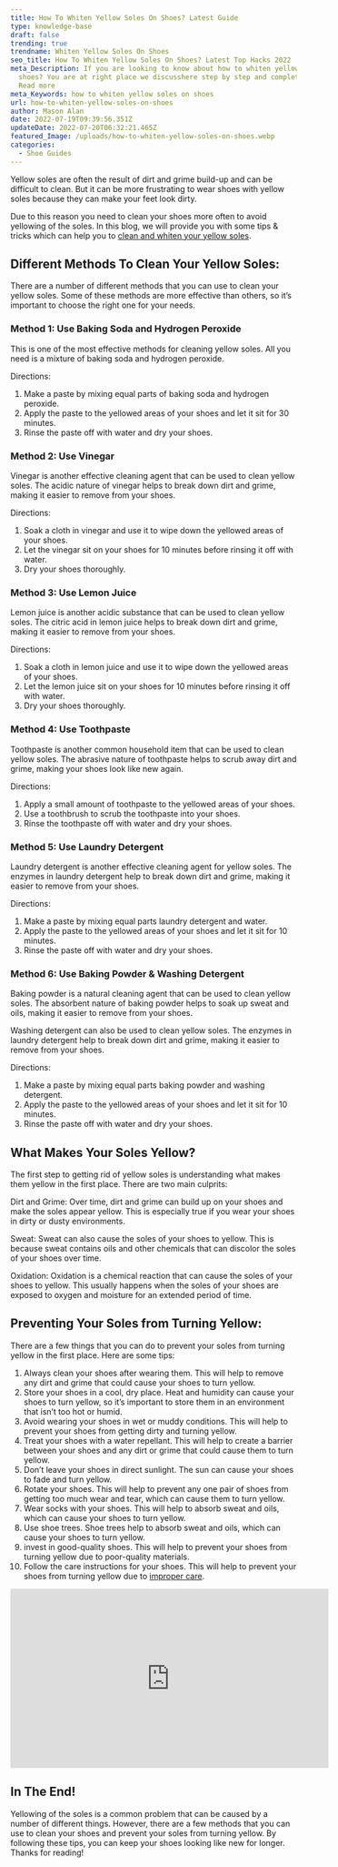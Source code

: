```yaml
---
title: How To Whiten Yellow Soles On Shoes? Latest Guide
type: knowledge-base
draft: false
trending: true
trendname: Whiten Yellow Soles On Shoes
seo_title: How To Whiten Yellow Soles On Shoes? Latest Top Hacks 2022
meta_Description: If you are looking to know about how to whiten yellow soles on
  shoes? You are at right place we discusshere step by step and complete guide.
  Read more
meta_Keywords: how to whiten yellow soles on shoes
url: how-to-whiten-yellow-soles-on-shoes
author: Mason Alan
date: 2022-07-19T09:39:56.351Z
updateDate: 2022-07-20T06:32:21.465Z
featured_Image: /uploads/how-to-whiten-yellow-soles-on-shoes.webp
categories:
  - Shoe Guides
---
```

Yellow soles are often the result of dirt and grime build-up and can be difficult to clean. But it can be more frustrating to wear shoes with yellow soles because they can make your feet look dirty. 

Due to this reason you need to clean your shoes more often to avoid yellowing of the soles. In this blog, we will provide you with some tips & tricks which can help you to [clean and whiten your yellow soles](https://shoesspy.com/how-to-whiten-yellow-soles-on-shoes/).

## **Different Methods To Clean Your Yellow Soles:**

There are a number of different methods that you can use to clean your yellow soles. Some of these methods are more effective than others, so it’s important to choose the right one for your needs.

### **Method 1: Use Baking Soda and Hydrogen Peroxide**

This is one of the most effective methods for cleaning yellow soles. All you need is a mixture of baking soda and hydrogen peroxide.

Directions:

1. Make a paste by mixing equal parts of baking soda and hydrogen peroxide.
2. Apply the paste to the yellowed areas of your shoes and let it sit for 30 minutes.
3. Rinse the paste off with water and dry your shoes.

### **Method 2: Use Vinegar**

Vinegar is another effective cleaning agent that can be used to clean yellow soles. The acidic nature of vinegar helps to break down dirt and grime, making it easier to remove from your shoes.

Directions:

1. Soak a cloth in vinegar and use it to wipe down the yellowed areas of your shoes.
2. Let the vinegar sit on your shoes for 10 minutes before rinsing it off with water.
3. Dry your shoes thoroughly.

### **Method 3: Use Lemon Juice**

Lemon juice is another acidic substance that can be used to clean yellow soles. The citric acid in lemon juice helps to break down dirt and grime, making it easier to remove from your shoes.

Directions:

1. Soak a cloth in lemon juice and use it to wipe down the yellowed areas of your shoes.
2. Let the lemon juice sit on your shoes for 10 minutes before rinsing it off with water.
3. Dry your shoes thoroughly.

### **Method 4: Use Toothpaste**

Toothpaste is another common household item that can be used to clean yellow soles. The abrasive nature of toothpaste helps to scrub away dirt and grime, making your shoes look like new again.

Directions:

1. Apply a small amount of toothpaste to the yellowed areas of your shoes.
2. Use a toothbrush to scrub the toothpaste into your shoes.
3. Rinse the toothpaste off with water and dry your shoes.

### **Method 5: Use Laundry Detergent**

Laundry detergent is another effective cleaning agent for yellow soles. The enzymes in laundry detergent help to break down dirt and grime, making it easier to remove from your shoes.

Directions:

1. Make a paste by mixing equal parts laundry detergent and water.
2. Apply the paste to the yellowed areas of your shoes and let it sit for 10 minutes.
3. Rinse the paste off with water and dry your shoes.

### **Method 6: Use Baking Powder & Washing Detergent**

Baking powder is a natural cleaning agent that can be used to clean yellow soles. The absorbent nature of baking powder helps to soak up sweat and oils, making it easier to remove from your shoes.

Washing detergent can also be used to clean yellow soles. The enzymes in laundry detergent help to break down dirt and grime, making it easier to remove from your shoes.

Directions:

1. Make a paste by mixing equal parts baking powder and washing detergent.
2. Apply the paste to the yellowed areas of your shoes and let it sit for 10 minutes.
3. Rinse the paste off with water and dry your shoes.

## **What Makes Your Soles Yellow?**

The first step to getting rid of yellow soles is understanding what makes them yellow in the first place. There are two main culprits:

Dirt and Grime: Over time, dirt and grime can build up on your shoes and make the soles appear yellow. This is especially true if you wear your shoes in dirty or dusty environments.

Sweat: Sweat can also cause the soles of your shoes to yellow. This is because sweat contains oils and other chemicals that can discolor the soles of your shoes over time.

Oxidation: Oxidation is a chemical reaction that can cause the soles of your shoes to yellow. This usually happens when the soles of your shoes are exposed to oxygen and moisture for an extended period of time.

## **Preventing Your Soles from Turning Yellow:**

There are a few things that you can do to prevent your soles from turning yellow in the first place. Here are some tips:

1. Always clean your shoes after wearing them. This will help to remove any dirt and grime that could cause your shoes to turn yellow.
2. Store your shoes in a cool, dry place. Heat and humidity can cause your shoes to turn yellow, so it’s important to store them in an environment that isn’t too hot or humid.
3. Avoid wearing your shoes in wet or muddy conditions. This will help to prevent your shoes from getting dirty and turning yellow.
4. Treat your shoes with a water repellant. This will help to create a barrier between your shoes and any dirt or grime that could cause them to turn yellow.
5. Don’t leave your shoes in direct sunlight. The sun can cause your shoes to fade and turn yellow.
6. Rotate your shoes. This will help to prevent any one pair of shoes from getting too much wear and tear, which can cause them to turn yellow.
7. Wear socks with your shoes. This will help to absorb sweat and oils, which can cause your shoes to turn yellow.
8. Use shoe trees. Shoe trees help to absorb sweat and oils, which can cause your shoes to turn yellow.
9. invest in good-quality shoes. This will help to prevent your shoes from turning yellow due to poor-quality materials.
10. Follow the care instructions for your shoes. This will help to prevent your shoes from turning yellow due to  <a href="https://www.nytimes.com/2019/11/14/smarter-living/the-basics-of-caring-for-your-sneakers.html" target="_blank" rel = "nofollow" rel="noopener">improper care</a>.

<iframe width="560" height="315" src="https://www.youtube.com/embed/UIJpkperP3o" title="YouTube video player" frameborder="0" allow="accelerometer; autoplay; clipboard-write; encrypted-media; gyroscope; picture-in-picture" allowfullscreen></iframe>

## **In The End!**

Yellowing of the soles is a common problem that can be caused by a number of different things. However, there are a few methods that you can use to clean your shoes and prevent your soles from turning yellow. By following these tips, you can keep your shoes looking like new for longer. Thanks for reading!